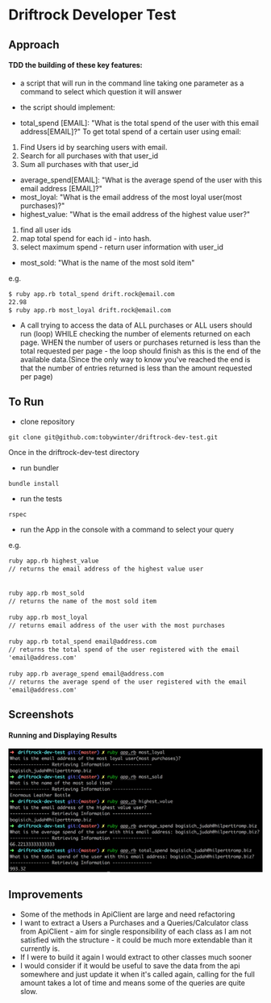 Driftrock Developer Test
========================

## Approach

#### TDD the building of these key features:
- a script that will run in the command line taking one parameter as a command to select which question it will answer

- the script should implement:
- total_spend [EMAIL]: "What is the total spend of the user with this email address[EMAIL]?"
To get total spend of a certain user using email:
1. Find Users id by searching users with email.
2. Search for all purchases with that user_id
3. Sum all purchases with that user_id

- average_spend[EMAIL]: "What is the average spend of the user with this email address [EMAIL]?"
- most_loyal: "What is the email address of the most loyal user(most purchases)?"
- highest_value: "What is the email address of the highest value user?"
1. find all user ids
2. map total spend for each id - into hash.
3. select maximum spend - return user information with user_id

- most_sold: "What is the name of the most sold item"

e.g.
```
$ ruby app.rb total_spend drift.rock@email.com
22.98
$ ruby app.rb most_loyal drift.rock@email.com
```

- A call trying to access the data of ALL purchases or ALL users should run (loop) WHILE checking the number of elements returned on each page. WHEN the number of users or purchases returned is less than the total requested per page - the loop should finish as this is the end of the available data.(Since the only way to know you've reached the end is that the number of entries returned is less than the amount requested per page)


## To Run

- clone repository

```
git clone git@github.com:tobywinter/driftrock-dev-test.git
```

Once in the driftrock-dev-test directory

- run bundler

```
bundle install
```

- run the tests

```
rspec
```

- run the App in the console with a command to select your query

e.g.
```
ruby app.rb highest_value
// returns the email address of the highest value user


ruby app.rb most_sold
// returns the name of the most sold item

ruby app.rb most_loyal
// returns email address of the user with the most purchases

ruby app.rb total_spend email@address.com
// returns the total spend of the user registered with the email 'email@address.com'

ruby app.rb average_spend email@address.com
// returns the average spend of the user registered with the email 'email@address.com'
```


## Screenshots
#### Running and Displaying Results
![Displaying the results](imgs/queries.png)

## Improvements

- Some of the methods in ApiClient are large and need refactoring
- I want to extract a Users a Purchases and a Queries/Calculator class from ApiClient - aim for single responsibility of each class as I am not satisfied with the structure - it could be much more extendable than it currently is.
- If I were to build it again I would extract to other classes much sooner
- I would consider if it would be useful to save the data from the api somewhere and just update it when it's called again, calling for the full amount takes a lot of time and means some of the queries are quite slow.
